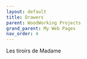 ```yaml
---
layout: default
title: Drawers
parent: WoodWorking Projects
grand_parent: My Web Pages
nav_order: 4
---
```

Les tiroirs de Madame